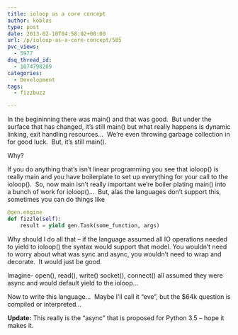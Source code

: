 ```yaml
---
title: ioloop as a core concept
author: koblas
type: post
date: 2013-02-10T04:58:02+00:00
url: /p/ioloop-as-a-core-concept/505
pvc_views:
  - 5977
dsq_thread_id:
  - 1074798209
categories:
  - Development
tags:
  - fizzbuzz

---
```

In the begininning there was main() and that was good.  But under the surface that has changed, it&#8217;s still main() but what really happens is dynamic linking, exit handling resources&#8230;  We&#8217;re even throwing garbage collection in for good luck.  But, it&#8217;s still main().

Why?

If you do anything that&#8217;s isn&#8217;t linear programming you see that ioloop() is really main and you have boilerplate to set up everything for your call to the ioloop().  So, now main isn&#8217;t really important we&#8217;re boiler plating main() into a bunch of work for ioloop()&#8230;  But, alas the languages don&#8217;t support this, sometimes you can do things like

```python
@gen.engine
def fizzle(self):
    result = yield gen.Task(some_function, args)
```

Why should I do all that &#8211; if the language assumed all IO operations needed to yield to ioloop() the syntax would support that model. You wouldn&#8217;t need to worry about what was sync and async, you wouldn&#8217;t need to wrap and decorate.  It would just be good.

Imagine- open(), read(), write() socket(), connect() all assumed they were async and would default yield to the ioloop&#8230;

Now to write this language&#8230;  Maybe I&#8217;ll call it &#8220;eve&#8221;, but the $64k question is compiled or interpreted&#8230;

**Update:** This really is the &#8220;async&#8221; that is proposed for Python 3.5 &#8211; hope it makes it.
